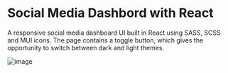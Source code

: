 # Social Media Dashbord with React

A responsive social media dashboard UI built in React using SASS, SCSS and MUI icons.
The page contains a toggle button, which gives the opportunity to switch between dark and light themes.

![image](https://user-images.githubusercontent.com/64640272/189445004-12536d31-e954-4dbd-b9d6-0971bfc735f8.png)
